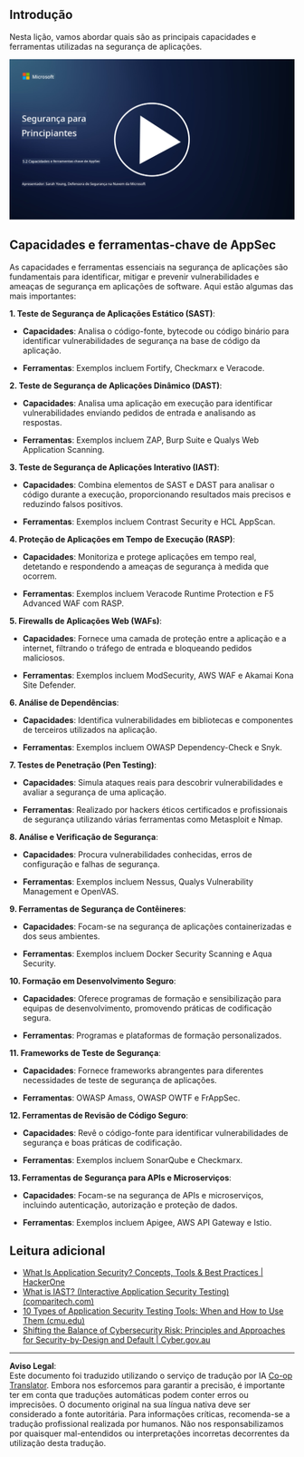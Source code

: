 <!--
CO_OP_TRANSLATOR_METADATA:
{
  "original_hash": "790a3fa7e535ec60bb51bde13e759781",
  "translation_date": "2025-09-03T17:34:28+00:00",
  "source_file": "5.2 AppSec key capabilities.md",
  "language_code": "pt"
}
-->
## Introdução

Nesta lição, vamos abordar quais são as principais capacidades e ferramentas utilizadas na segurança de aplicações.

[![Assista ao vídeo](../../translated_images/5-2_placeholder.35d943b10c4c6018ebe2bbdb7706a0d739ce9e54bdb35eaf2ad644d43f4cec60.pt.png)](https://learn-video.azurefd.net/vod/player?id=b562daa7-ab92-4cf4-a6dd-6b6a506edfac)

## Capacidades e ferramentas-chave de AppSec

As capacidades e ferramentas essenciais na segurança de aplicações são fundamentais para identificar, mitigar e prevenir vulnerabilidades e ameaças de segurança em aplicações de software. Aqui estão algumas das mais importantes:

**1. Teste de Segurança de Aplicações Estático (SAST)**:

- **Capacidades**: Analisa o código-fonte, bytecode ou código binário para identificar vulnerabilidades de segurança na base de código da aplicação.

- **Ferramentas**: Exemplos incluem Fortify, Checkmarx e Veracode.

**2. Teste de Segurança de Aplicações Dinâmico (DAST)**:

- **Capacidades**: Analisa uma aplicação em execução para identificar vulnerabilidades enviando pedidos de entrada e analisando as respostas.

- **Ferramentas**: Exemplos incluem ZAP, Burp Suite e Qualys Web Application Scanning.

**3. Teste de Segurança de Aplicações Interativo (IAST)**:

- **Capacidades**: Combina elementos de SAST e DAST para analisar o código durante a execução, proporcionando resultados mais precisos e reduzindo falsos positivos.

- **Ferramentas**: Exemplos incluem Contrast Security e HCL AppScan.

**4. Proteção de Aplicações em Tempo de Execução (RASP)**:

- **Capacidades**: Monitoriza e protege aplicações em tempo real, detetando e respondendo a ameaças de segurança à medida que ocorrem.

- **Ferramentas**: Exemplos incluem Veracode Runtime Protection e F5 Advanced WAF com RASP.

**5. Firewalls de Aplicações Web (WAFs)**:

- **Capacidades**: Fornece uma camada de proteção entre a aplicação e a internet, filtrando o tráfego de entrada e bloqueando pedidos maliciosos.

- **Ferramentas**: Exemplos incluem ModSecurity, AWS WAF e Akamai Kona Site Defender.

**6. Análise de Dependências**:

- **Capacidades**: Identifica vulnerabilidades em bibliotecas e componentes de terceiros utilizados na aplicação.

- **Ferramentas**: Exemplos incluem OWASP Dependency-Check e Snyk.

**7. Testes de Penetração (Pen Testing)**:

- **Capacidades**: Simula ataques reais para descobrir vulnerabilidades e avaliar a segurança de uma aplicação.

- **Ferramentas**: Realizado por hackers éticos certificados e profissionais de segurança utilizando várias ferramentas como Metasploit e Nmap.

**8. Análise e Verificação de Segurança**:

- **Capacidades**: Procura vulnerabilidades conhecidas, erros de configuração e falhas de segurança.

- **Ferramentas**: Exemplos incluem Nessus, Qualys Vulnerability Management e OpenVAS.

**9. Ferramentas de Segurança de Contêineres**:

- **Capacidades**: Focam-se na segurança de aplicações containerizadas e dos seus ambientes.

- **Ferramentas**: Exemplos incluem Docker Security Scanning e Aqua Security.

**10. Formação em Desenvolvimento Seguro**:

- **Capacidades**: Oferece programas de formação e sensibilização para equipas de desenvolvimento, promovendo práticas de codificação segura.

- **Ferramentas**: Programas e plataformas de formação personalizados.

**11. Frameworks de Teste de Segurança**:

- **Capacidades**: Fornece frameworks abrangentes para diferentes necessidades de teste de segurança de aplicações.

- **Ferramentas**: OWASP Amass, OWASP OWTF e FrAppSec.

**12. Ferramentas de Revisão de Código Seguro**:

- **Capacidades**: Revê o código-fonte para identificar vulnerabilidades de segurança e boas práticas de codificação.

- **Ferramentas**: Exemplos incluem SonarQube e Checkmarx.

**13. Ferramentas de Segurança para APIs e Microserviços**:

- **Capacidades**: Focam-se na segurança de APIs e microserviços, incluindo autenticação, autorização e proteção de dados.

- **Ferramentas**: Exemplos incluem Apigee, AWS API Gateway e Istio.

## Leitura adicional

- [What Is Application Security? Concepts, Tools & Best Practices | HackerOne](https://www.hackerone.com/knowledge-center/what-application-security-concepts-tools-best-practices)  
- [What is IAST? (Interactive Application Security Testing) (comparitech.com)](https://www.comparitech.com/net-admin/what-is-iast/)  
- [10 Types of Application Security Testing Tools: When and How to Use Them (cmu.edu)](https://insights.sei.cmu.edu/blog/10-types-of-application-security-testing-tools-when-and-how-to-use-them/)  
- [Shifting the Balance of Cybersecurity Risk: Principles and Approaches for Security-by-Design and Default | Cyber.gov.au](https://www.cyber.gov.au/about-us/view-all-content/publications/principles-and-approaches-for-security-by-design-and-default)  

---

**Aviso Legal**:  
Este documento foi traduzido utilizando o serviço de tradução por IA [Co-op Translator](https://github.com/Azure/co-op-translator). Embora nos esforcemos para garantir a precisão, é importante ter em conta que traduções automáticas podem conter erros ou imprecisões. O documento original na sua língua nativa deve ser considerado a fonte autoritária. Para informações críticas, recomenda-se a tradução profissional realizada por humanos. Não nos responsabilizamos por quaisquer mal-entendidos ou interpretações incorretas decorrentes da utilização desta tradução.